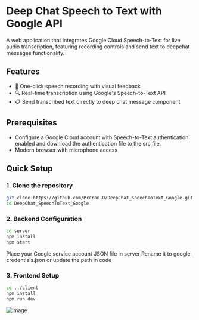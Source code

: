 # Deep Chat Speech to Text with Google API

A web application that integrates Google Cloud Speech-to-Text for live audio transcription, featuring recording controls and send text to deepchat messages functionality.

##  Features

- 🎤 One-click speech recording with visual feedback
- 🔍 Real-time transcription using Google's Speech-to-Text API
- 📋 Send transcribed text directly to deep chat message component

##  Prerequisites

- Configure a Google Cloud account with Speech-to-Text authentication enabled and download the authentication file to the src file.
- Modern browser with microphone access
  
##  Quick Setup

### 1. Clone the repository
```bash
git clone https://github.com/Preran-D/DeepChat_SpeechToText_Google.git
cd DeepChat_SpeechToText_Google
```

### 2. Backend Configuration

```bash
cd server
npm install
npm start
```

Place your Google service account JSON file in server
Rename it to google-credentials.json or update the path in code


### 3. Frontend Setup

```bash
cd ../client
npm install
npm run dev
```
![image](https://github.com/user-attachments/assets/7b751adc-1120-4984-8159-233034f9b6ac)
